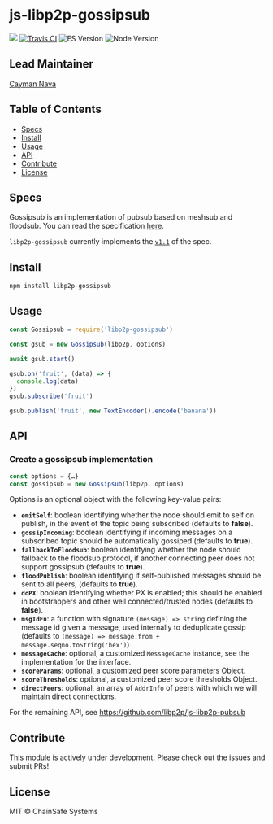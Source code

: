 js-libp2p-gossipsub
==================

[![](https://img.shields.io/badge/made%20by-ChainSafe-blue.svg?style=flat-square)](https://chainsafe.io/)
[![Travis CI](https://flat.badgen.net/travis/ChainSafe/gossipsub-js)](https://travis-ci.com/ChainSafe/gossipsub-js)
![ES Version](https://img.shields.io/badge/ES-2017-yellow)
![Node Version](https://img.shields.io/badge/node-10.x-green)

## Lead Maintainer

[Cayman Nava](https://github.com/wemeetagain)

## Table of Contents

* [Specs](#specs)
* [Install](#Install)
* [Usage](#Usage)
* [API](#API)
* [Contribute](#Contribute)
* [License](#License)

## Specs
Gossipsub is an implementation of pubsub based on meshsub and floodsub. You can read the specification [here](https://github.com/libp2p/specs/tree/master/pubsub/gossipsub).

`libp2p-gossipsub` currently implements the [`v1.1`](https://github.com/libp2p/specs/blob/master/pubsub/gossipsub/gossipsub-v1.1.md) of the spec.

## Install

`npm install libp2p-gossipsub`

## Usage

```javascript
const Gossipsub = require('libp2p-gossipsub')

const gsub = new Gossipsub(libp2p, options)

await gsub.start()

gsub.on('fruit', (data) => {
  console.log(data)
})
gsub.subscribe('fruit')

gsub.publish('fruit', new TextEncoder().encode('banana'))
```

## API

### Create a gossipsub implementation

```js
const options = {…}
const gossipsub = new Gossipsub(libp2p, options)
```

Options is an optional object with the following key-value pairs:

* **`emitSelf`**: boolean identifying whether the node should emit to self on publish, in the event of the topic being subscribed (defaults to **false**).
* **`gossipIncoming`**: boolean identifying if incoming messages on a subscribed topic should be automatically gossiped (defaults to **true**).
* **`fallbackToFloodsub`**: boolean identifying whether the node should fallback to the floodsub protocol, if another connecting peer does not support gossipsub (defaults to **true**).
* **`floodPublish`**: boolean identifying if self-published messages should be sent to all peers, (defaults to **true**).
* **`doPX`**: boolean identifying whether PX is enabled; this should be enabled in bootstrappers and other well connected/trusted nodes (defaults to **false**).
* **`msgIdFn`**: a function with signature `(message) => string` defining the message id given a message, used internally to deduplicate gossip (defaults to `(message) => message.from + message.seqno.toString('hex')`)
* **`messageCache`**: optional, a customized `MessageCache` instance, see the implementation for the interface.
* **`scoreParams`**: optional, a customized peer score parameters Object.
* **`scoreThresholds`**: optional, a customized peer score thresholds Object.
* **`directPeers`**: optional, an array of `AddrInfo` of peers with which we will maintain direct connections.

For the remaining API, see https://github.com/libp2p/js-libp2p-pubsub

## Contribute

This module is actively under development. Please check out the issues and submit PRs!

## License

MIT © ChainSafe Systems
